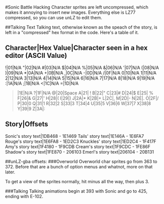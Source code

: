 #Sonic Battle Hacking
Character sprites are left uncompressed, which makes it annoying to insert new images. Everything else is LZ77 compressed, so you can use unLZ to edit them.

##Talking Text
Talking text, otherwise known as the speach of the story, is left in a "compressed" hex format in the code. Here's a table of it.

Character|Hex Value|Character seen in a hex editor (ASCII Value)
--------
!|01|N/A
"|02|N/A
#|03|N/A
$|04|N/A
%|05|N/A
&|06|N/A
'|07|N/A
(|08|N/A
)|09|N/A
*|0A|N/A
+|0B|N/A
,|0C|N/A
-|0D|N/A
/|0F|N/A
0|10|N/A
1|11|N/A
2|12|N/A
3|13|N/A
4|14|N/A
5|15|N/A
6|16|N/A
7|17|N/A
8|18|N/A
9|19|N/A
:|1A|N/A
;|1B|N/A
<|1C|N/A
=|1D|N/A
>|1E|N/A
?|1F|N/A
@|20|Space
A|21| !
B|22|"
C|23|#
D|24|$
E|25| %
F|26|&
G|27|'
H|28|(
I|29|)
J|2A|*
K|2B|+
L|2C|,
M|2D|-
N|2E|.
O|2F|/
P|30|0
Q|31|1
R|32|2
S|33|3
T|34|4
U|35|5
V|36|6
W|37|7
X|38|8
Y|39|9
Z|3A|:

Story|Offsets
-----
Sonic's story text|1DB468 - 1E1469
Tails' story text|1E146A - 1E6FA7
Rouge's story text|1E6FA8 - 1ED2C3
Knuckles' story text|1ED2C4 - 1F417F
Amy's story text|1F4180 - 1F9CDB
Cream's story text|1F9CDC - 1FE86F
Shadow's story text|1FE870 - 206103
Emerl's story text|206104 - 20B131

##unLZ-gba offsets:
###Overworld
Overworld char sprites go from 363 to 372. Before that are a bunch of option menus and whatnot, more on that later.

To get a view of the sprites normally, hit minus all the way, then plus 3.

###Talking
Talking animations begin at 393 with Sonic and go to 425, ending with E-102.